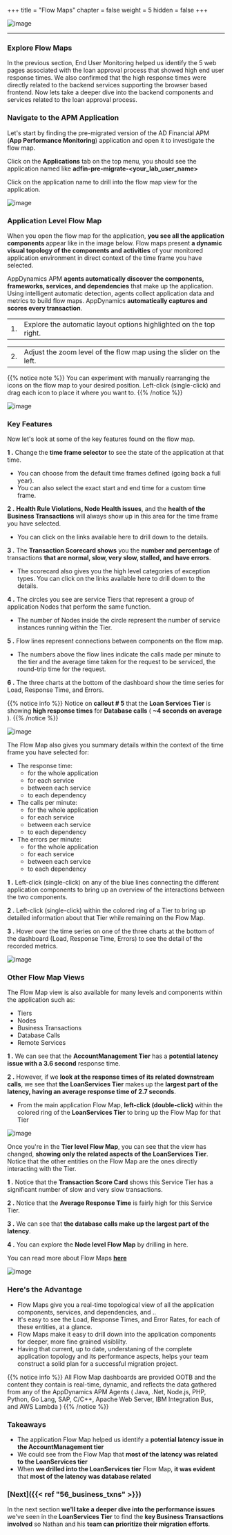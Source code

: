 +++
title = "Flow Maps"
chapter = false
weight = 5
hidden = false
+++

![image](/images/50_Pre_Migration/ad_team_architect.png)

<hr class="xsmall-line">

### Explore Flow Maps

<span class="medium-text">In the previous section, End User Monitoring helped us identify the 5 web pages associated with the loan approval process that showed high end user response times. We also confirmed that the high response times were directly related to the backend services supporting the browser based frontend.  Now lets take a deeper dive into the backend components and services related to the loan approval process.</span>


### Navigate to the APM Application

<span class="medium-text">Let's start by finding the pre-migrated version of the AD Financial APM (**App Performance Monitoring**) application and open it to investigate the flow map.</span>

<span class="medium-text">Click on the **Applications** tab on the top menu, you should see the application named like **adfin-pre-migrate-&lt;your_lab_user_name&gt;**</span>

<span class="medium-text">Click on the application name to drill into the flow map view for the application.</span>


![image](/images/50_Pre_Migration/open_apm_app.png)


### Application Level Flow Map

<span class="medium-text">When you open the flow map for the application, **you see all the application components** appear like in the image below.  Flow maps present **a dynamic visual topology of the components and activities** of your monitored application environment in direct context of the time frame you have selected.</span>

<span class="medium-text">AppDynamics APM **agents automatically discover the components, frameworks, services, and dependencies** that make up the application. Using intelligent automatic detection, agents collect application data and metrics to build flow maps.  AppDynamics **automatically captures and scores every transaction**.</span>
 
<table class="table-with-numbers-and-wrapped-text">
   <tr class="main-row">
      <td class="med-number-bold">1.</td>
      <td class="sm-text">Explore the automatic layout options highlighted on the top right.</td>
   </tr>
</table>

<table class="table-with-numbers-and-wrapped-text">
   <tr class="main-row">
      <td class="med-number-bold">2.</td>
      <td class="sm-text">Adjust the zoom level of the flow map using the slider on the left.</td>
   </tr>
</table>

{{% notice note %}}
You can experiment with manually rearranging the icons on the flow map to your desired position.  Left-click (single-click) and drag each icon to place it where you want to.
{{% /notice %}}



![image](/images/50_Pre_Migration/flowmap_topology_00.png)

### Key Features

Now let's look at some of the key features found on the flow map.

**1 .**  Change the **time frame selector** to see the state of the application at that time.

- You can choose from the default time frames defined (going back a full year).
- You can also select the exact start and end time for a custom time frame.

**2 .**  **Health Rule Violations, Node Health issues**, and the **health of the Business Transactions** will always show up in this area for the time frame you have selected. 

- You can click on the links available here to drill down to the details.

**3 .**  The **Transaction Scorecard shows** you the **number and percentage** of transactions **that are normal, slow, very slow, stalled, and have errors**. 

- The scorecard also gives you the high level categories of exception types. You can click on the links available here to drill down to the details.

**4 .**  The circles you see are service Tiers that represent a group of application Nodes that perform the same function.

- The number of Nodes inside the circle represent the number of service instances running within the Tier.

**5 .**  Flow lines represent connections between components on the flow map. 

- The numbers above the flow lines indicate the calls made per minute to the tier and the average time taken for the request to be serviced, the round-trip time for the request.

**6 .**  The three charts at the bottom of the dashboard show the time series for Load, Response Time, and Errors.

{{% notice info %}}
Notice on **callout # 5** that the **Loan Services Tier** is showing **high response times** for **Database calls** ( **~4 seconds on average** ).
{{% /notice %}}

![image](/images/50_Pre_Migration/flowmap_topology_01.png)


The Flow Map also gives you summary details within the context of the time frame you have selected for:

 - The response time:
   -  for the whole application
   -  for each service
   -  between each service
   -  to each dependency
 - The calls per minute:
   - for the whole application
   - for each service
   - between each service
   - to each dependency
 - The errors per minute:
   - for the whole application
   - for each service
   - between each service
   - to each dependency


**1 .**  Left-click (single-click) on any of the blue lines connecting the different application components to bring up an overview of the interactions between the two components.

**2 .**  Left-click (single-click) within the colored ring of a Tier to bring up detailed information about that Tier while remaining on the Flow Map.

**3 .**  Hover over the time series on one of the three charts at the bottom of the dashboard (Load, Response Time, Errors) to see the detail of the recorded metrics.


![image](/images/50_Pre_Migration/flowmap_topology_02.png)


### Other Flow Map Views

The Flow Map view is also available for many levels and components within the application such as:

- Tiers
- Nodes
- Business Transactions
- Database Calls
- Remote Services

**1 .**  We can see that the **AccountManagement Tier** has a **potential latency issue with a 3.6 second** response time.

**2 .**  However, if we **look at the response times of its related downstream calls**, we see that **the LoanServices Tier** makes up the **largest part of the latency, having an average response time of 2.7 seconds**.
- From the main application Flow Map, **left-click (double-click)** within the colored ring of the **LoanServices Tier** to bring up the Flow Map for that Tier


![image](/images/50_Pre_Migration/flowmap_topology_03.png)


Once you're in the **Tier level Flow Map**, you can see that the view has changed, **showing only the related aspects of the LoanServices Tier**.  Notice that the other entities on the Flow Map are the ones directly interacting with the Tier.

**1 .**  Notice that the **Transaction Score Card** shows this Service Tier has a significant number of slow and very slow transactions.

**2 .**  Notice that the **Average Response Time** is fairly high for this Service Tier.

**3 .**  We can see that **the database calls make up the largest part of the latency**.

**4 .**  You can explore the **Node level Flow Map** by drilling in here.

You can read more about Flow Maps <a href="https://docs.appdynamics.com/appd/23.x/latest/en/application-monitoring/business-applications/flow-maps" target="_blank">**here**</a>

![image](/images/50_Pre_Migration/flowmap_topology_04.png)


### Here's the Advantage

- Flow Maps give you a real-time topological view of all the application components, services, and dependencies, and ..
- It's easy to see the Load, Response Times, and Error Rates, for each of these entities, at a glance.
- Flow Maps make it easy to drill down into the application components for deeper, more fine grained visiblilty.
- Having that current, up to date, understaning of the complete application topology and its performance aspects, helps your team construct a solid plan for a successful migration project.

{{% notice info %}}
All Flow Map dashboards are provided OOTB and the content they contain is real-time, dynamic, and reflects the data gathered from any of the AppDynamics APM Agents ( Java, .Net, Node.js, PHP, Python, Go Lang, SAP, C/C++, Apache Web Server, IBM Integration Bus, and AWS Lambda ) 
{{% /notice %}}

### Takeaways

- The application Flow Map helped us identify a **potential latency issue in the AccountManagement tier**
- We could see from the Flow Map that **most of the latency was related to the LoanServices tier**
- When **we drilled into the LoanServices tier** Flow Map, **it was evident** that **most of the latency was database related**

### [**Next**]({{< ref "56_business_txns" >}}) <span style="color: #3e3071;"><i class='fas fa-cog fa-spin'></i></span>

In the next section **we'll take a deeper dive into the performance issues** we've seen in the **LoanServices Tier** to find the **key Business Transactions involved** so Nathan and his **team can prioritize their migration efforts**.



<!---
{{% notice warning %}}
The Cloud9 workspace should be built by an IAM user with Administrator privileges,
not the root account user. Please ensure you are logged in as an IAM user, not the root
account user.
{{% /notice %}}
-->

<!---
{{% notice info %}}
This workshop was designed to run in the **Oregon (us-west-2)** region. **Please don't
run in any other region.** Future versions of this workshop will expand region availability,
and this message will be removed.
{{% /notice %}}
-->

<!---
{{% notice tip %}}
Ad blockers, javascript disablers, and tracking blockers should be disabled for
the cloud9 domain, or connecting to the workspace might be impacted.
Cloud9 requires third-party-cookies. You can whitelist the [specific domains]( https://docs.aws.amazon.com/cloud9/latest/user-guide/troubleshooting.html#troubleshooting-env-loading).
{{% /notice %}}
-->
